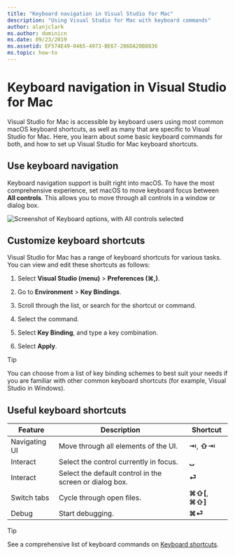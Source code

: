 ```yaml
---
title: "Keyboard navigation in Visual Studio for Mac"
description: "Using Visual Studio for Mac with keyboard commands"
author: alanjclark
ms.author: dominicn
ms.date: 09/23/2019
ms.assetid: EF574E49-0465-4973-BE67-286DA20B8836
ms.topic: how-to
---
```


# Keyboard navigation in Visual Studio for Mac

Visual Studio for Mac is accessible by keyboard users using most common macOS keyboard shortcuts, as well as many that are specific to Visual Studio for Mac. Here, you learn about some basic keyboard commands for both, and how to set up Visual Studio for Mac keyboard shortcuts.

## Use keyboard navigation

Keyboard navigation support is built right into macOS. To have the most comprehensive experience, set macOS to move keyboard focus between **All controls**. This allows you to move through all controls in a window or dialog box.

![Screenshot of Keyboard options, with All controls selected](media/accessibility-preferences-keyboard.png)

## Customize keyboard shortcuts

Visual Studio for Mac has a range of keyboard shortcuts for various tasks. You can view and edit these shortcuts as follows:

1. Select **Visual Studio (menu)** > **Preferences (&#8984;,)**.

1. Go to **Environment** > **Key Bindings**.

1. Scroll through the list, or search for the shortcut or command.

1. Select the command.

1. Select **Key Binding**, and type a key combination.

1. Select **Apply**.

> [!TIP]
> You can choose from a list of key binding schemes to best suit your needs if you are familiar with other common keyboard shortcuts (for example, Visual Studio in Windows).

## Useful keyboard shortcuts

|Feature         |Description                                   |Shortcut         |
|----------------|----------------------------------------------|-----------------|
|Navigating UI   |Move through all elements of the UI.               |**⇥**, **⇧⇥**    |
|Interact        |Select the control currently in focus.         |**␣**            |
|Interact        |Select the default control in the screen or dialog box. |**⏎**            |
|Switch tabs     |Cycle through open files.                      |**⌘⇧[**, **⌘⇧]** |
|Debug           |Start debugging.                               |**⌘⏎**           |

> [!TIP]
> See a comprehensive list of keyboard commands on [Keyboard shortcuts](keyboard-shortcuts.md).